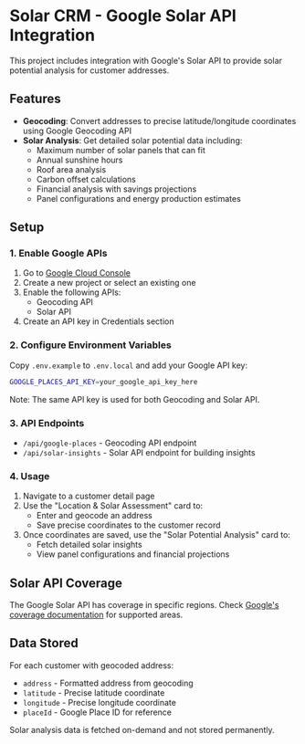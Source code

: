 # Solar CRM - Google Solar API Integration

This project includes integration with Google's Solar API to provide solar potential analysis for customer addresses.

## Features

- **Geocoding**: Convert addresses to precise latitude/longitude coordinates using Google Geocoding API
- **Solar Analysis**: Get detailed solar potential data including:
  - Maximum number of solar panels that can fit
  - Annual sunshine hours
  - Roof area analysis
  - Carbon offset calculations
  - Financial analysis with savings projections
  - Panel configurations and energy production estimates

## Setup

### 1. Enable Google APIs

1. Go to [Google Cloud Console](https://console.cloud.google.com/)
2. Create a new project or select an existing one
3. Enable the following APIs:
   - Geocoding API
   - Solar API
4. Create an API key in Credentials section

### 2. Configure Environment Variables

Copy `.env.example` to `.env.local` and add your Google API key:

```bash
GOOGLE_PLACES_API_KEY=your_google_api_key_here
```

Note: The same API key is used for both Geocoding and Solar API.

### 3. API Endpoints

- `/api/google-places` - Geocoding API endpoint
- `/api/solar-insights` - Solar API endpoint for building insights

### 4. Usage

1. Navigate to a customer detail page
2. Use the "Location & Solar Assessment" card to:
   - Enter and geocode an address
   - Save precise coordinates to the customer record
3. Once coordinates are saved, use the "Solar Potential Analysis" card to:
   - Fetch detailed solar insights
   - View panel configurations and financial projections

## Solar API Coverage

The Google Solar API has coverage in specific regions. Check [Google's coverage documentation](https://developers.google.com/maps/documentation/solar/coverage) for supported areas.

## Data Stored

For each customer with geocoded address:
- `address` - Formatted address from geocoding
- `latitude` - Precise latitude coordinate
- `longitude` - Precise longitude coordinate  
- `placeId` - Google Place ID for reference

Solar analysis data is fetched on-demand and not stored permanently.
